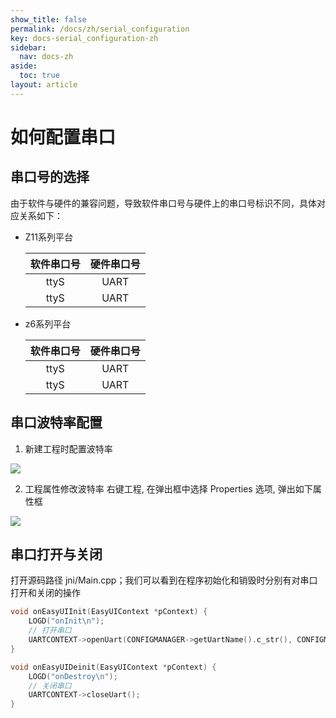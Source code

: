 ```yaml
---
show_title: false
permalink: /docs/zh/serial_configuration
key: docs-serial_configuration-zh
sidebar:
  nav: docs-zh
aside:
  toc: true
layout: article
---
```

# 如何配置串口
## 串口号的选择
    
  由于软件与硬件的兼容问题，导致软件串口号与硬件上的串口号标识不同，具体对应关系如下：

* Z11系列平台 

    | 软件串口号 | 硬件串口号 
    |:--------:|:-------:
    | ttyS   | UART  | 
    | ttyS   | UART  | 

* z6系列平台  

    | 软件串口号 | 硬件串口号 
    |:--------:|:-------:
    | ttyS   | UART  | 
    | ttyS   | UART  | 

## 串口波特率配置
1. 新建工程时配置波特率  

  ![](images/730034409.jpg)

2. 工程属性修改波特率
  右键工程, 在弹出框中选择 Properties 选项, 弹出如下属性框  

  ![](images/918330052.jpg)

## 串口打开与关闭
打开源码路径 jni/Main.cpp；我们可以看到在程序初始化和销毁时分别有对串口打开和关闭的操作

```c++
void onEasyUIInit(EasyUIContext *pContext) {
    LOGD("onInit\n");
    // 打开串口
    UARTCONTEXT->openUart(CONFIGMANAGER->getUartName().c_str(), CONFIGMANAGER->getUartBaudRate());
}

void onEasyUIDeinit(EasyUIContext *pContext) {
    LOGD("onDestroy\n");
    // 关闭串口
    UARTCONTEXT->closeUart();
}
```